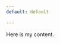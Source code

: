 ```yaml
---
default: default

---
```



<style>
h1   { color: #2D3E4E;
  font-family: 'Roboto Condensed';
  }
.main-content {color: #E09E50;
  font-family: 'Roboto Condensed';
  }
section a     {color: #8CBDB9;
  font-family: 'Roboto Condensed';
  }
section p     {color: #2D3E4E;
  font-family: 'Roboto Condensed';
  }
</style>

Here is my content.



